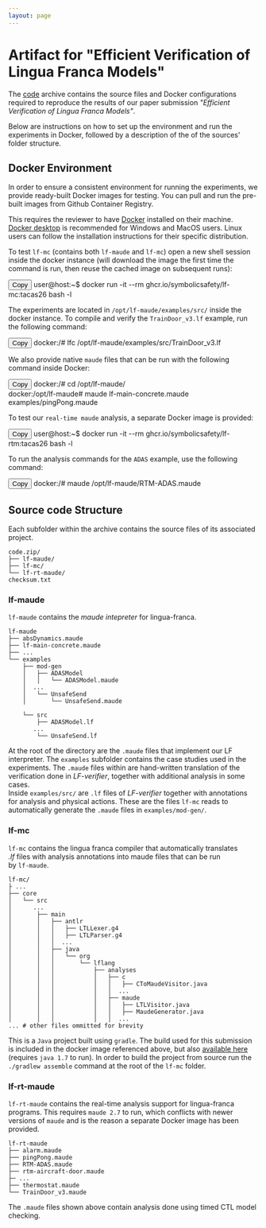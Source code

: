 ```yaml
---
layout: page
---
```


# Artifact for "Efficient Verification of Lingua Franca Models"

The [code](code.zip) archive contains the source files and Docker configurations
required to reproduce the results of our paper submission
_"Efficient Verification of Lingua Franca Models"_.

Below are instructions on how to set up the environment and run the experiments
in Docker, followed by a description of the of the sources' folder structure.

## Docker Environment

In order to ensure a consistent environment for running the experiments, we
provide ready-built Docker images for testing. You can pull and run the
pre-built images from Github Container Registry.

This requires the reviewer to have [Docker](https://www.docker.com/get-started/)
installed on their machine. [Docker desktop](https://docs.docker.com/desktop/) is
recommended for Windows and MacOS users. Linux users can follow the
installation instructions for their specific distribution.

To test `lf-mc` (contains both `lf-maude` and `lf-mc`) open a new shell session inside the docker instance (will download the image the first time the command is run, then reuse the cached image on subsequent runs):

<div class="command-block">
    <button class="copy-btn" onclick="copyCommand(this)"
    data-command="docker run -it --rm ghcr.io/symbolicsafety/lf-mc:tacas26 bash -l">Copy</button>
    <span class="prompt">user@host:~$</span> docker run -it --rm ghcr.io/symbolicsafety/lf-mc:tacas26 bash -l
</div>

The experiments are located in `/opt/lf-maude/examples/src/` inside the docker instance. To compile and
verify the `TrainDoor_v3.lf` example, run the following command:

<div class="command-block">
    <button class="copy-btn" onclick="copyCommand(this)"
    data-command="lfc /opt/lf-maude/examples/src/TrainDoor_v3.lf">Copy</button>
    <span class="prompt">docker:/#</span> lfc /opt/lf-maude/examples/src/TrainDoor_v3.lf
</div>

We also provide native `maude` files that can be run with the following command
inside Docker:

<div class="command-block">
    <button class="copy-btn" onclick="copyCommand(this)"
    data-command="cd /opt/lf-maude/
    maude lf-main-concrete.maude examples/pingPong.maude">Copy</button>
    <span class="prompt">docker:/#</span> cd /opt/lf-maude/<br>
    <span class="prompt">docker:/opt/lf-maude#</span> maude lf-main-concrete.maude examples/pingPong.maude
</div>

To test our `real-time maude` analysis, a separate Docker image is provided:

<div class="command-block">
    <button class="copy-btn" onclick="copyCommand(this)"
    data-command="docker run -it --rm ghcr.io/symbolicsafety/lf-rtm:tacas26 bash -l">Copy</button>
    <span class="prompt">user@host:~$</span> docker run -it --rm ghcr.io/symbolicsafety/lf-rtm:tacas26 bash -l
</div>

To run the analysis commands for the `ADAS` example, use the following command:

<div class="command-block">
    <button class="copy-btn" onclick="copyCommand(this)"
    data-command="maude /opt/lf-maude/RTM-ADAS.maude">Copy</button>
  <span class="prompt">docker:/#</span> maude /opt/lf-maude/RTM-ADAS.maude
</div>

## Source code Structure

Each subfolder within the archive contains the source files of its associated project.

```
code.zip/
├── lf-maude/
├── lf-mc/
└── lf-rt-maude/
checksum.txt
```

### **lf-maude**

`lf-maude` contains the _maude intepreter_ for lingua-franca.

```
lf-maude
├── absDynamics.maude
├── lf-main-concrete.maude
├── ...
└── examples
    ├── mod-gen
    │   ├── ADASModel
    │   │   └── ADASModel.maude
    │  ...
    │   └── UnsafeSend
    │       └── UnsafeSend.maude

    └── src
        ├── ADASModel.lf
       ...
        └── UnsafeSend.lf
```

At the root of the directory are the `.maude` files that implement our LF interpreter.
The `examples` subfolder contains the case studies used in the experiments. The
`.maude` files within are hand-written translation of the verification done in
_LF-verifier_, together with additional analysis in some cases.  
Inside `examples/src/` are `.lf` files of _LF-verifier_ together with annotations for
analysis and physical actions. These are the files `lf-mc` reads to automatically
generate the `.maude` files in `examples/mod-gen/`.

### **lf-mc**

`lf-mc` contains the lingua franca compiler that automatically translates  
_.lf_ files with analysis annotations into maude files that can be run  
by `lf-maude`.

```
lf-mc/
├ ...
├── core
│   └── src
│      ...
│       ├── main
│       │   ├── antlr
│       │   │   ├── LTLLexer.g4
│       │   │   ├── LTLParser.g4
│       │   │  ...
│       │   ├── java
│       │   │   └── org
│       │   │       └── lflang
│       │   │           ├── analyses
│       │   │           │   ├── c
│       │   │           │   │   ├── CToMaudeVisitor.java
│       │   │           │   │  ...
│       │   │           │   ├── maude
│       │   │           │   │   ├── LTLVisitor.java
│       │   │           │   │   ├── MaudeGenerator.java
│       │   │           │   │  ...
... # other files ommitted for brevity
```

This is a `Java` project built using `gradle`. The build used for this submission
is included in the docker image referenced above, but also [available here](lf-mc-1.1-package.tar.gz)
(requires `java 1.7` to run). In order to build the
project from source run the `./gradlew assemble` command at the root of the `lf-mc` folder.

### **lf-rt-maude**

`lf-rt-maude` contains the real-time analysis support for lingua-franca programs.
This requires `maude 2.7` to run, which conflicts with newer versions of `maude`
and is the reason a separate Docker image has been provided.

```
lf-rt-maude
├── alarm.maude
├── pingPong.maude
├── RTM-ADAS.maude
├── rtm-aircraft-door.maude
├─ ...
├── thermostat.maude
└── TrainDoor_v3.maude
```

The `.maude` files shown above contain analysis done using timed CTL model checking.
